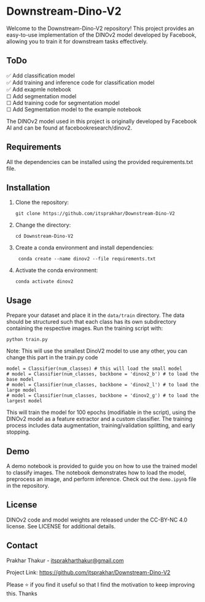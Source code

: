 # Downstream-Dino-V2

Welcome to the Downstream-Dino-V2 repository! This project provides an easy-to-use implementation of the DINOv2 model developed by Facebook, allowing you to train it for downstream tasks effectively.

## ToDo
✅ Add classification model <br />
✅ Add training and inference code for classification model <br />
✅ Add exapmle notebook <br />
☐ Add segmentation model <br />
☐ Add training code for segmentation model <br />
☐ Add Segmentation model to the example notebook <br />

The DINOv2 model used in this project is originally developed by Facebook AI and can be found at facebookresearch/dinov2.

## Requirements

All the dependencies can be installed using the provided requirements.txt file.

## Installation

1. Clone the repository:

   ```
   git clone https://github.com/itsprakhar/Downstream-Dino-V2
   ```

2. Change the directory:

   ```
   cd Downstream-Dino-V2
   ```

3. Create a conda environment and install dependencies:

   ```
    conda create --name dinov2 --file requirements.txt
   ```

4. Activate the conda environment:

   ```
   conda activate dinov2
   ```

## Usage

Prepare your dataset and place it in the `data/train` directory. The data should be structured such that each class has its own subdirectory containing the respective images. Run the training script with:

```
python train.py
```

Note: This will use the smallest DinoV2 model to use any other, you can change this part in the train.py code

```
model = Classifier(num_classes) # this will load the small model
# model = Classifier(num_classes, backbone = 'dinov2_b') # to load the base model
# model = Classifier(num_classes, backbone = 'dinov2_l') # to load the large model
# model = Classifier(num_classes, backbone = 'dinov2_g') # to load the largest model
```

This will train the model for 100 epochs (modifiable in the script), using the DINOv2 model as a feature extractor and a custom classifier. The training process includes data augmentation, training/validation splitting, and early stopping.

## Demo

A demo notebook is provided to guide you on how to use the trained model to classify images. The notebook demonstrates how to load the model, preprocess an image, and perform inference. Check out the `demo.ipynb` file in the repository.

## License

DINOv2 code and model weights are released under the CC-BY-NC 4.0 license. See LICENSE for additional details.

## Contact

Prakhar Thakur - itsprakharthakur@gmail.com

Project Link: https://github.com/itsprakhar/Downstream-Dino-V2

Please ⭐ if you find it useful so that I find the motivation to keep improving this. Thanks
